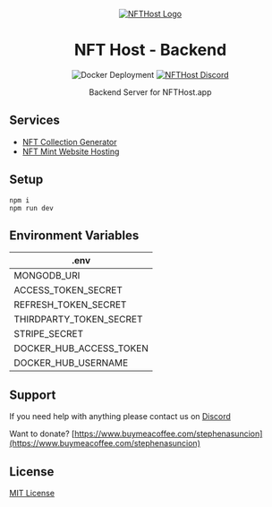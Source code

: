 <p align="center">
    <a href='https://www.nfthost.app/' rel='nofollow'>
        <img src='https://www.nfthost.app/assets/logo.svg' alt='NFTHost Logo'/>
    </a>
</p>

<h1 align="center">NFT Host - Backend</h1>

<p align="center">
    <img src='https://github.com/stephenasuncionDEV/nfthost-backend/actions/workflows/docker-deployment.yml/badge.svg' alt='Docker Deployment'>
    <a href="https://discord.gg/BMZZXZMnmv" rel="nofollow">
        <img src='https://img.shields.io/discord/925910496354381854.svg?color=7289da&label=discord&logo=discord&style=flat' alt='NFTHost Discord' />
    </a>
</p>

<p align="center">
    Backend Server for NFTHost.app
</p>

## Services

<ul>
    <li><a href='https://www.nfthost.app/dashboard/generator' rel="nofollow">NFT Collection Generator</a></li>
    <li><a href='https://www.nfthost.app/dashboard/website' rel="nofollow">NFT Mint Website Hosting</a></li>
</ul>

## Setup

```
npm i 
npm run dev
```

## Environment Variables

| .env                      |
| ------------------------- |
| MONGODB_URI               |
| ACCESS_TOKEN_SECRET       |
| REFRESH_TOKEN_SECRET      |
| THIRDPARTY_TOKEN_SECRET   |
| STRIPE_SECRET             |
| DOCKER_HUB_ACCESS_TOKEN   |
| DOCKER_HUB_USERNAME       |

## Support

If you need help with anything please contact us on [Discord](https://discord.gg/BMZZXZMnmv)

Want to donate? [https://www.buymeacoffee.com/stephenasuncion](https://www.buymeacoffee.com/stephenasuncion)

## License

[MIT License](https://github.com/stephenasuncionDEV/nfthost-backend/blob/main/LICENSE)